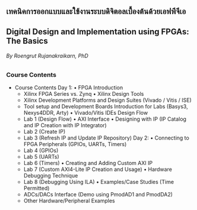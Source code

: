 ## เทคนิคการออกแบบและใช้งานระบบดิจิตอลเบื้องต้นด้วยเอฟพีจีเอ
## Digital Design and Implementation using FPGAs: The Basics
###### By Roengrut Rujanakraikarn, PhD

### Course Contents 

*	Course Contents 
Day 1:
•	FPGA Introduction
	-	Xilinx FPGA Series vs. Zynq 
•	Xilinx Design Tools 
	-	Xilinx Development Platforms and Design Suites (Vivado / Vitis / ISE)
	-	Tool setup and Development Boards Introduction for Labs (Basys3, Nexys4DDR, Arty)
•	Vivado/Vitis IDEs Design Flow
	-	Lab 1 (Design Flow)
•	AXI Interface
•	Designing with IP (IP Catalog and IP Creation with IP Integrator)
	-	Lab 2 (Create IP)
	-	Lab 3 (Refresh IP and Update IP Repository)
Day 2:
•	Connecting to FPGA Peripherals (GPIOs, UARTs, Timers)
	-	Lab 4 (GPIOs)
	-	Lab 5 (UARTs)
	-	Lab 6 (Timers)
•	Creating and Adding Custom AXI IP
	-	Lab 7 (Custom AXI4-Lite IP Creation and Usage)
•	Hardware Debugging Technique
	-	Lab 8 (Debugging Using ILA)
•	Examples/Case Studies (Time Permitted)
	-	ADCs/DACs Interface (Demo using PmodAD1 and PmodDA2)
	-	Other Hardware/Peripheral Examples 

